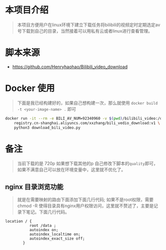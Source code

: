 # 本项目介绍

> 本项目方便用户在linux环境下建立下载任务将bilibili的视频定时定期选定av号下载到自己的目录，当然接着可以用私有云或者linux进行查看管理。


# 脚本来源
- https://github.com/Henryhaohao/Bilibili_video_download

# Docker 使用
> 下面是我已经构建好的，如果自己想构建一次，那么就使用 `docker build -t <your-image-name> .` 即可

```bash 
docker run -it --rm -e BILI_AV_NUM=92340960 -v $(pwd)/bilibili_video:/data/bilibili_video \
	registry.cn-shanghai.aliyuncs.com/xxzhang/bili_vedio_download:v1 \
	python3 download_bili_video.py 

```
# 备注
> 当前下载的是 720p 如果想下载其他的p 自己修改下脚本的`quality`即可，如果不满意自己可以放在环境变量中，这里就不优化了。


## nginx 目录浏览功能
> 就是在需要映射的路由下面添加下面几行代码; 如果不是root权限，需要chmod -R 使得目录具有nginx用户权限访问，这里就不赘述了，主要是记录下笔记。下面几行代码。

```
location / {
           root /data ;
           autoindex on;
           autoindex_localtime on;
           autoindex_exact_size off;
        }
```

